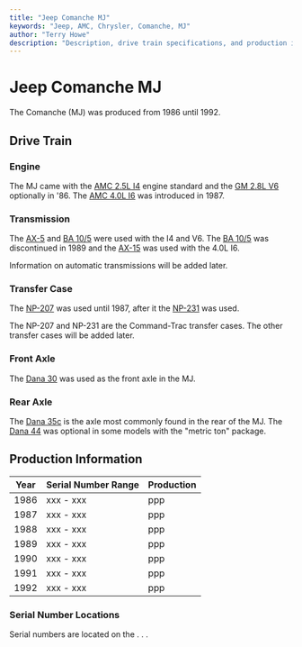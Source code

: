 ```yaml
---
title: "Jeep Comanche MJ"
keywords: "Jeep, AMC, Chrysler, Comanche, MJ"
author: "Terry Howe"
description: "Description, drive train specifications, and production information for the Jeep Comanche MJ"
---
```

# Jeep Comanche MJ

The Comanche (MJ) was produced from 1986 until 1992. 

## Drive Train

### Engine

The MJ came with the [AMC 2.5L I4](/engine/factory/amc150.md) engine standard and the [GM 2.8L V6](/engine/factory/gm173.md) optionally in '86. The [AMC 4.0L I6](/engine/factory/amc242.md) was introduced in 1987. 

### Transmission

The [AX-5](/transmission/factory/ax5.md) and [BA 10/5](/transmission/factory/ba10.md) were used with the I4 and V6. The [BA 10/5](/transmission/factory/ba10.md) was discontinued in 1989 and the [AX-15](/transmission/factory/ax15.md) was used with the 4.0L I6. 

Information on automatic transmissions will be added later. 

### Transfer Case

The [NP-207](/xfer/factory/np207.md) was used until 1987, after it the [NP-231](/xfer/factory/np231.md) was used. 

The NP-207 and NP-231 are the Command-Trac transfer cases. The other transfer cases will be added later. 

### Front Axle

The [Dana 30](/axle/factory/d30.md) was used as the front axle in the MJ. 

### Rear Axle

The [Dana 35c](/axle/factory/d35c.md) is the axle most commonly found in the rear of the MJ. The [Dana 44](/axle/factory/d44.md) was optional in some models with the "metric ton" package. 

## Production Information

| Year | Serial Number Range | Production |
|------|---------------------|------------|
| 1986 | xxx - xxx           | ppp        |
| 1987 | xxx - xxx           | ppp        |
| 1988 | xxx - xxx           | ppp        |
| 1989 | xxx - xxx           | ppp        |
| 1990 | xxx - xxx           | ppp        |
| 1991 | xxx - xxx           | ppp        |
| 1992 | xxx - xxx           | ppp        |

### Serial Number Locations

Serial numbers are located on the . . .